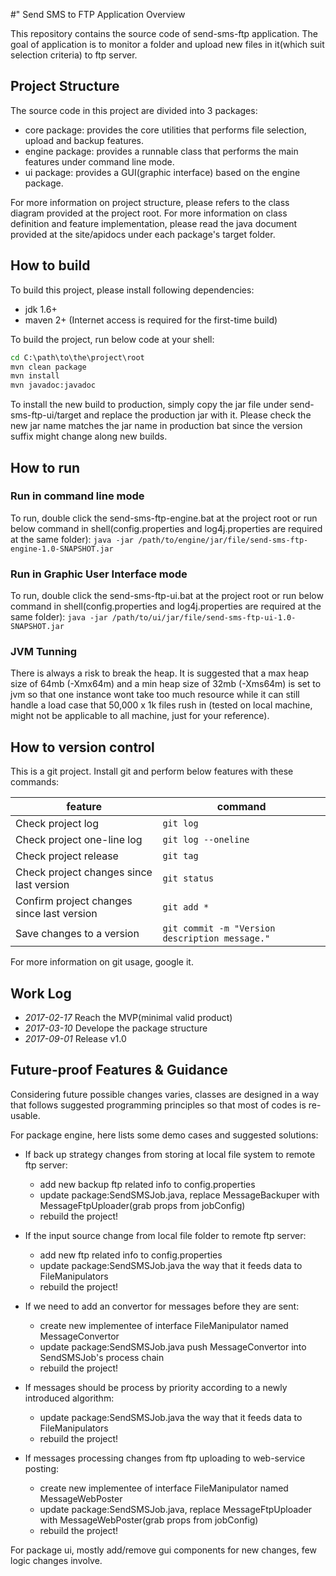 #" Send SMS to FTP Application Overview

This repository contains the source code of send-sms-ftp application. The goal of application is to monitor a folder and upload new files in it(which suit selection criteria) to ftp server.

## Project Structure

The source code in this project are divided into 3 packages:

* core package: provides the core utilities that performs file selection, upload and backup features.
* engine package: provides a runnable class that performs the main features under command line mode.
* ui package: provides a GUI(graphic interface) based on the engine package.

For more information on project structure, please refers to the class diagram provided at the project root. For more information on class definition and feature implementation, please read the java document provided at the site/apidocs under each package's target folder.
 
## How to build

To build this project, please install following dependencies:

* jdk 1.6+
* maven 2+
(Internet access is required for the first-time build)

To build the project, run below code at your shell:

```cmd
cd C:\path\to\the\project\root
mvn clean package
mvn install
mvn javadoc:javadoc
```
To install the new build to production, simply copy the jar file under send-sms-ftp-ui/target and replace the production jar with it. Please check the new jar name matches the jar name in production bat since the version suffix might change along new builds.

## How to run

### Run in command line mode

To run, double click the send-sms-ftp-engine.bat at the project root or run below command in shell(config.properties and log4j.properties are required at the same folder):
`java -jar /path/to/engine/jar/file/send-sms-ftp-engine-1.0-SNAPSHOT.jar`

### Run in Graphic User Interface mode

To run, double click the send-sms-ftp-ui.bat at the project root or run below command in shell(config.properties and log4j.properties are required at the same folder):
`java -jar /path/to/ui/jar/file/send-sms-ftp-ui-1.0-SNAPSHOT.jar`

### JVM Tunning

There is always a risk to break the heap. It is suggested that a max heap size of 64mb (-Xmx64m) and a min heap size of 32mb (-Xms64m) is set to jvm so that one instance wont take too much resource while it can still handle a load case that 50,000 x 1k files rush in (tested on local machine, might not be applicable to all machine, just for your reference).

## How to version control

This is a git project. Install git and perform below features with these commands:

| feature | command |
| ------- | ------- |
| Check project log | `git log` |
| Check project one-line log | `git log --oneline` |
| Check project release | `git tag` |
| Check project changes since last version | `git status` |
| Confirm project changes since last version | `git add *` |
| Save changes to a version | `git commit -m "Version description message."` |

For more information on git usage, google it.

## Work Log

- *2017-02-17* Reach the MVP(minimal valid product)
- *2017-03-10* Develope the package structure
- *2017-09-01* Release v1.0

## Future-proof Features & Guidance

Considering future possible changes varies, classes are designed in a way that follows suggested programming principles so that most of codes is re-usable. 

For package engine, here lists some demo cases and suggested solutions:

* If back up strategy changes from storing at local file system to remote ftp server:
    - add new backup ftp related info to config.properties
    - update package<engine>:SendSMSJob.java, replace MessageBackuper with MessageFtpUploader(grab props from jobConfig)
    - rebuild the project!

* If the input source change from local file folder to remote ftp server:
    - add new ftp related info to config.properties
    - update package<engine>:SendSMSJob.java the way that it feeds data to FileManipulators
    - rebuild the project!

* If we need to add an convertor for messages before they are sent:
    - create new implementee of interface FileManipulator named MessageConvertor
    - update package<engine>:SendSMSJob.java push MessageConvertor into SendSMSJob's process chain
    - rebuild the project!

* If messages should be process by priority according to a newly introduced algorithm:
    - update package<engine>:SendSMSJob.java the way that it feeds data to FileManipulators
    - rebuild the project!

* If messages processing changes from ftp uploading to web-service posting:
    - create new implementee of interface FileManipulator named MessageWebPoster
    - update package<engine>:SendSMSJob.java, replace MessageFtpUploader with MessageWebPoster(grab props from jobConfig)
    - rebuild the project!
    
For package ui, mostly add/remove gui components for new changes, few logic changes involve.
